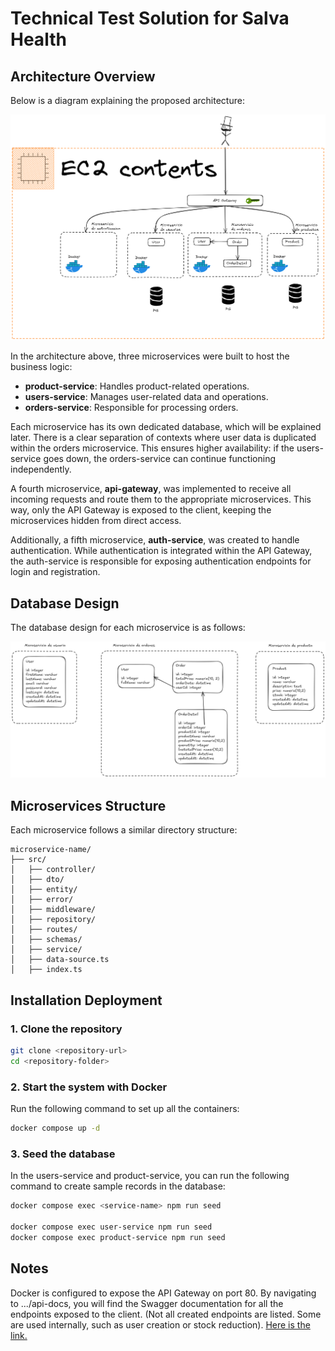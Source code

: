 # Technical Test Solution for Salva Health

## Architecture Overview

Below is a diagram explaining the proposed architecture:

![Architecture Diagram](assets/deign-system-microservices-prueba.png)

In the architecture above, three microservices were built to host the business logic:

- **product-service**: Handles product-related operations.
- **users-service**: Manages user-related data and operations.
- **orders-service**: Responsible for processing orders.

Each microservice has its own dedicated database, which will be explained later. There is a clear separation of contexts where user data is duplicated within the orders microservice. This ensures higher availability: if the users-service goes down, the orders-service can continue functioning independently.

A fourth microservice, **api-gateway**, was implemented to receive all incoming requests and route them to the appropriate microservices. This way, only the API Gateway is exposed to the client, keeping the microservices hidden from direct access.

Additionally, a fifth microservice, **auth-service**, was created to handle authentication. While authentication is integrated within the API Gateway, the auth-service is responsible for exposing authentication endpoints for login and registration.

## Database Design

The database design for each microservice is as follows:

![Database Design](assets/database-design.png)

## Microservices Structure

Each microservice follows a similar directory structure:

```
microservice-name/
├── src/
│   ├── controller/
│   ├── dto/
│   ├── entity/
│   ├── error/
│   ├── middleware/
│   ├── repository/
│   ├── routes/
│   ├── schemas/
│   ├── service/
│   ├── data-source.ts
│   ├── index.ts
```

## Installation Deployment

### 1. Clone the repository

```sh
git clone <repository-url>
cd <repository-folder>
```

### 2. Start the system with Docker

Run the following command to set up all the containers:

```sh
docker compose up -d
```

### 3. Seed the database

In the users-service and product-service, you can run the following command to create sample records in the database:

```sh
docker compose exec <service-name> npm run seed

docker compose exec user-service npm run seed
docker compose exec product-service npm run seed
```

## Notes

Docker is configured to expose the API Gateway on port 80. By navigating to .../api-docs, you will find the Swagger documentation for all the endpoints exposed to the client. (Not all created endpoints are listed. Some are used internally, such as user creation or stock reduction). [Here is the link.](http://ec2-3-145-20-78.us-east-2.compute.amazonaws.com/api-docs/)
